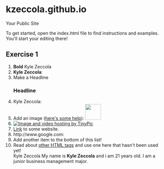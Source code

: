 kzeccola.github.io
=====================

Your Public Site

To get started, open the index.html file to find instructions and examples. You'll start your editing there!

<h2 id="Exercise1">Exercise 1</h2>
<ol>
  <li><b>Bold</b> Kyle Zeccola</li>
  <li><b>Kyle Zeccola</b>:</li>
  <li>Make a Headline<h3>Headline</h3></li>
  <li>Kyle Zeccola:</li>
  <li>Add an image (<a href="http://forum.koramgame.com/thread-60307-1-1.html">here's some help</a>): <img src="http://upload.wikimedia.org/wikipedia/commons/thumb/8/85/Smiley.svg/800px-Smiley.svg.png" height="50" width="50"</li>
  <li><a href="http://tinypic.com?ref=j77u3p" target="_blank"><img src="http://i62.tinypic.com/j77u3p.jpg" border="0" alt="Image and video hosting by TinyPic"></a></li>
  <li><a href="http://www.coceleratoru.com">Link</a> to some website.</li>
  <li>http://www.google.com:</li>
  <li>Add another item to the bottom of this list!</li>
  <li>Read about <a href="http://www.quackit.com/html/tags/">other HTML tags</a> and use one here that hasn't been used yet!</li>
  <html>Kyle Zeccola</html>
  
  <html>My name is <b>Kyle Zeccola</b> and i am 21 years old.</html>
  <html>I am a junior business management major.</html>
